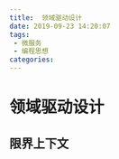 ```yaml
---
title:  领域驱动设计
date: 2019-09-23 14:20:07
tags: 
 - 微服务
 - 编程思想
categories: 
---
```

# 领域驱动设计

## 限界上下文

### 